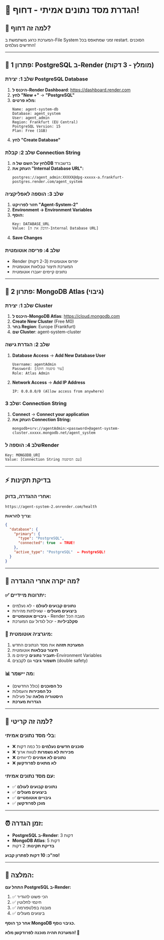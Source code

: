 # 🚨 הגדרת מסד נתונים אמיתי - דחוף!

## 🎯 למה זה דחוף?
המערכת כרגע משתמשת ב-File System זמני שמתאפס בכל restart. הסוכנים החדשים נעלמים!

---

## 🐘 פתרון 1: PostgreSQL ב-Render (מומלץ - 3 דקות)

### שלב 1: יצירת PostgreSQL Database
1. **היכנס ל-Render Dashboard**: https://dashboard.render.com
2. **לחץ "New +"** → **"PostgreSQL"**
3. **מלא פרטים:**
   ```
   Name: agent-system-db
   Database: agent_system
   User: agent_admin
   Region: Frankfurt (EU Central)
   PostgreSQL Version: 15
   Plan: Free (1GB)
   ```
4. **לחץ "Create Database"**

### שלב 2: קבלת Connection String
1. **לחץ על השם של הDB** בדשבורד
2. **העתק את "Internal Database URL":**
   ```
   postgres://agent_admin:XXXXX@dpg-xxxxx-a.frankfurt-postgres.render.com/agent_system
   ```

### שלב 3: הוספה לאפליקציה
1. **חזור לפרויקט "Agent-System-2"**
2. **Environment → Environment Variables**
3. **הוסף:**
   ```
   Key: DATABASE_URL
   Value: [הדבק את ה-Internal Database URL]
   ```
4. **Save Changes**

### שלב 4: פריסה אוטומטית
- Render יפרוס אוטומטית (2-3 דקות)
- המערכת תיצור טבלאות אוטומטית
- נתונים קיימים יועברו אוטומטית

---

## 🍃 פתרון 2: MongoDB Atlas (גיבוי)

### שלב 1: יצירת Cluster
1. **היכנס ל-MongoDB Atlas**: https://cloud.mongodb.com
2. **Create New Cluster** (Free M0)
3. **בחר Region**: Europe (Frankfurt)
4. **שם Cluster**: agent-system-cluster

### שלב 2: הגדרת גישה
1. **Database Access** → **Add New Database User**
   ```
   Username: agentAdmin
   Password: [צור סיסמה חזקה]
   Role: Atlas Admin
   ```

2. **Network Access** → **Add IP Address**
   ```
   IP: 0.0.0.0/0 (Allow access from anywhere)
   ```

### שלב 3: Connection String
1. **Connect** → **Connect your application**
2. **העתק את Connection String:**
   ```
   mongodb+srv://agentAdmin:<password>@agent-system-cluster.xxxxx.mongodb.net/agent_system
   ```

### שלב 4: הוספה לRender
```
Key: MONGODB_URI
Value: [Connection String עם הסיסמה]
```

---

## ⚡ בדיקת תקינות

### אחרי ההגדרה, בדוק:
```
https://agent-system-2.onrender.com/health
```

**צריך להראות:**
```json
{
  "database": {
    "primary": {
      "type": "PostgreSQL",
      "connected": true  ← TRUE!
    },
    "active_type": "PostgreSQL"  ← PostgreSQL!
  }
}
```

---

## 🎉 מה יקרה אחרי ההגדרה?

### ✅ יתרונות מיידיים:
- **נתונים קבועים לעולם** - לא נעלמים
- **ביצועים מעולים** - שאילתות מהירות  
- **גיבויים אוטומטיים** - Render מגבה הכל
- **סקלביליות** - יכול לגדול עם המערכת

### 🔄 מיגרציה אוטומטית:
1. **המערכת תזהה** את מסד הנתונים החדש
2. **תיצור טבלאות** אוטומטית
3. **תעביר נתונים** קיימים מ-Environment Variables
4. **תשמור גיבוי** גם לקבצים (double safety)

### 📊 מה יישמר:
- **כל הסוכנים** (כולל החדשים)
- **כל המכירות** והעמלות
- **היסטוריה מלאה** של פעילות
- **הגדרות מערכת**

---

## 🚨 למה זה קריטי?

### בלי מסד נתונים אמיתי:
- ❌ **סוכנים חדשים נעלמים** כל כמה דקות
- ❌ **מכירות לא נשמרות** לטווח ארוך
- ❌ **נתונים לא אמינים** לדיווחים
- ❌ **לא מתאים לפרודקשן**

### עם מסד נתונים אמיתי:
- ✅ **נתונים קבועים לעולם**
- ✅ **ביצועים מעולים**
- ✅ **גיבויים אוטומטיים**
- ✅ **מוכן לפרודקשן**

---

## ⏰ זמן הגדרה:
- **PostgreSQL ב-Render**: 3 דקות
- **MongoDB Atlas**: 5 דקות
- **בדיקת תקינות**: 2 דקות

**סה"כ: 10 דקות לפתרון קבוע!**

---

## 🎯 המלצה:

**התחל עם PostgreSQL ב-Render:**
1. ✅ הכי פשוט להגדיר
2. ✅ חינמי לחלוטין
3. ✅ מובנה בפלטפורמה
4. ✅ ביצועים מעולים

**אחר כך הוסף MongoDB כגיבוי נוסף.**

**המערכת תהיה מוכנה לפרודקשן מלא! 🚀**
